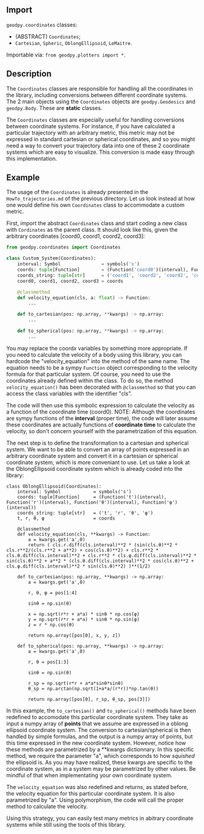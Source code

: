 ## Import
`geodpy.coordinates` classes:
- (ABSTRACT) `Coordinates`;
- `Cartesian`, `Spheric`, `OblongEllipsoid`, `LeMaitre`.

Importable via: `from geodpy.plotters import *`.

## Description
The `Coordinates` classes are responsible for handling all the coordinates in the library, including conversions between different coordinate systems. The 2 main objects using the `Coordinates` objects are `geodpy.Geodesics` and `geodpy.Body`. These are **static** classes.

The `Coordinates` classes are especially useful for handling conversions between coordinate systems. For instance, if you have calculated a particular trajectory with an arbitrary metric, this metric may not be expressed in standard cartesian or spherical coordinates, and so you might need a way to convert your trajectory data into one of these 2 coordinate systems which are easy to visualize. This conversion is made easy through this implementation.

## Example
The usage of the `Coordinates` is already presented in the `HowTo_trajectories.md` of the previous directory. Let us look instead at how one would define his own `Coordinates` class to accommodate a custom metric.

First, import the abstract `Coordinates` class and start coding a new class with `Cordinates` as the parent class. It should look like this, given the arbitrary coordinates [coord0, coord1, coord2, coord3]:
```python
from geodpy.coordinates import Coordinates

class Custom_System(Coordinates):
    interval: Symbol               = symbols('s')
    coords: tuple[Function]        = (Function('coord0')(interval), Function('coord1')(interval), Function('coord2')(interval), Function('coord3')(interval))
    coords_string: tuple[str]      = ('coord1', 'coord2', 'coord2', 'coord3')
    coord0, coord1, coord2, coord3 = coords

    @classmethod
    def velocity_equation(cls, a: float) -> Function:
        ...

    def to_cartesian(pos: np.array, **kwargs) -> np.array:
        ...

    def to_spherical(pos: np.array, **kwargs) -> np.array:
        ...
```

You may replace the coord*x* variables by something more appropriate. If you need to calculate the velocity of a body using this library, you can hardcode the "velocity\_equation" into the method of the same name. The equation needs to be a sympy `Function` object corresponding to the velocity formula for that particular system. Of course, you need to use the coordinates already defined within the class. To do so, the method `velocity_equation()` has been decorated with `@classmethod` so that you can access the class variables with the identifier "cls".

The code will then use this symbolic expression to calculate the velocity as a function of the coordinate time (coord0). NOTE: Although the coordinates are sympy functions of the **interval** (proper time), the code will later assume these coordinates are actually functions of **coordinate time** to calculate the velocity, so don't concern yourself with the parametrization of this equation.

The next step is to define the transformation to a cartesian and spherical system. We want to be able to convert an array of points expressed in an arbitrary coordinate system and convert it in a cartesian or spherical coordinate system, which is more conveniant to use. Let us take a look at the OblongEllipsoid coordinate system which is already coded into the library:
```
class OblongEllipsoid(Coordinates):
    interval: Symbol            = symbols('s')
    coords: tuple[Function]     = (Function('t')(interval), Function('r')(interval), Function('θ')(interval), Function('φ')(interval))
    coords_string: tuple[str]   = ('t', 'r', 'θ', 'φ')
    t, r, θ, φ                  = coords

    @classmethod
    def velocity_equation(cls, **kwargs) -> Function:
        a = kwargs.get('a',0)
        return ( cls.r.diff(cls.interval)**2 * (sin(cls.θ)**2 * cls.r**2/(cls.r**2 + a**2) + cos(cls.θ)**2) + cls.r**2 * cls.θ.diff(cls.interval)**2 + cls.r**2 * cls.φ.diff(cls.interval)**2 * sin(cls.θ)**2 + a**2 * (cls.θ.diff(cls.interval)**2 * cos(cls.θ)**2 + cls.φ.diff(cls.interval)**2 * sin(cls.θ)**2) )**(1/2)

    def to_cartesian(pos: np.array, **kwargs) -> np.array:
        a = kwargs.get('a',0)

        r, θ, φ = pos[1:4]

        sinθ = np.sin(θ)

        x = np.sqrt(r*r + a*a) * sinθ * np.cos(φ)
        y = np.sqrt(r*r + a*a) * sinθ * np.sin(φ)
        z = r * np.cos(θ)

        return np.array([pos[0], x, y, z])

    def to_spherical(pos: np.array, **kwargs) -> np.array:
        a = kwargs.get('a',0)

        r, θ = pos[1:3]

        sinθ = np.sin(θ)

        r_sp = np.sqrt(r*r + a*a*sinθ*sinθ)
        θ_sp = np.arctan(np.sqrt(1+a*a/(r*r))*np.tan(θ))

        return np.array([pos[0], r_sp, θ_sp, pos[3]])
```

In this example, the `to_cartesian()` and `to_spherical()` methods have been redefined to accomodate this particular coordinate system. They take as input a numpy array of **points** that we assume are expressed in a oblong ellipsoid coordinate system. The conversion to cartesian/spherical is then handled by simple formulas, and the output is a numpy array of points, but this time expressed in the new coordinate system. However, notice how these methods are parametrized by a \*\*kwargs dictionnary. In this specific method, we require the parameter "a", which corresponds to how *squished* the ellipsoid is. As you may have realized, these kwargs are specific to the coordinate system, as in a system may be parametrized by other values. Be mindful of that when implementating your own coordinate system.

The `velocity_equation` was also redefined and returns, as stated before, the velocity equation for this particular coordinate system. It is also parametrized by "a". Using polymorphism, the code will call the proper method to calculate the velocity.

Using this strategy, you can easily test many metrics in abitrary coordinate systems while still using the tools of this library.
